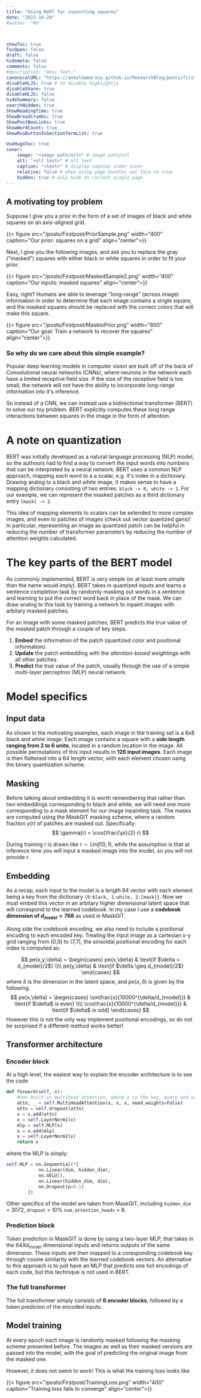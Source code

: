 ```yaml
---
title: "Using BeRT for inpainting squares"
date: "2022-10-20"
#author: "Me"



showToc: true
TocOpen: false
draft: false
hidemeta: false
comments: false
#description: "Desc Text."
canonicalURL: "https://aneeldamaraju.github.io/ResearchBlog/posts/firstpost/firstpost/"
disableHLJS: true # to disable highlightjs
disableShare: true
disableHLJS: false
hideSummary: false
searchHidden: true
ShowReadingTime: true
ShowBreadCrumbs: true
ShowPostNavLinks: true
ShowWordCount: true
ShowRssButtonInSectionTermList: true

UseHugoToc: true
cover:
    image: "<image path/url>" # image path/url
    alt: "<alt text>" # alt text
    caption: "<text>" # display caption under cover
    relative: false # when using page bundles set this to true
    hidden: true # only hide on current single page
---
```

## A motivating toy problem

Suppose I give you a prior in the form of a set of images of black and white squares on an axis-aligned grid.


{{< figure src="/posts/Firstpost/PriorSample.png" width="400" caption="Our prior: squares on a grid" align="center">}}


Next, I give you the following images, and ask you to replace the gray ("masked") squares with either black or white squares in order to fit your prior. 

{{< figure src="/posts/Firstpost/MaskedSample2.png" width="400" caption="Our inputs: masked squares" align="center">}}

Easy, right? Humans are able to leverage "long-range" (across image) information in order to determine that each image contains a single square, and the masked squares should be replaced with the correct colors that will make this square.

{{< figure src="/posts/Firstpost/MasktoPrior.png" width="800" caption="Our goal: Train a network to recover the squares" align="center">}}

### So why do we care about this simple example?
Popular deep learning models in computer vision are built off of the back of Convolutional neural networks (CNNs), where neurons in the network each have a limited receptive field size. If the size of the receptive field is too small, the network will not have the ability to incorporate long-range information into it's inference. 

So instead of a CNN, we can instead use a bidirectional transformer (BERT) to solve our toy problem. BERT explicitly computes these long range interactions between squares in the image in the form of attention. 

# A note on quantization

BERT was initially developed as a natural language processing (NLP) model, so the authours had to find a way to convert the input words into numbers that can be interpreted by a neural network. BERT uses a common NLP approach, mapping each word to a a scalar, e.g. it's index in a dictionary. Drawing analog to a black and white image, it makes sense to have a mapping dictionary consisting of two entries: ```black -> 0, white -> 1```. For our example, we can represent the masked patches as a third dictionary entry ```[mask] -> 2```.

This idea of mapping elements to scalars can be extended to more complex images, and even to patches of images (check out vector quantized gans)! In particular, representing an image as quantized patch can be helpful in reducing the number of transformer parameters by reducing the number of attention weights calculated.   


# The key parts of the BERT model

As commonly implemented, BERT is very simple (or at least more simple than the name would imply). BERT takes in quantized inputs and learns a sentence completion task by randomly masking out words in a sentence and learning to put the correct word back in place of the mask. We can draw analog to this task by training a network to inpaint images with arbitary masked patches.

For an image with some masked patches, BERT predicts the true value of the masked patch through a couple of key steps.

1. **Embed** the information of the patch (quantized color and positional information). 
2. **Update** the patch embedding with the *attention-based weightings* with all other patches.
3. **Predict** the true value of the patch, usually through the use of a simple multi-layer perceptron (MLP) neural network.

# Model specifics

## Input data

As shown in the motivating examples, each image in the training set is a 8x8 black and white image.  Each image contains a square with a **side length ranging from 2 to 6 units**, located in a random location in the image. All possible permutations of this input results in **126 input images**. Each image is then flattened into a 64 length vector, with each element chosen using the binary quantization scheme. 

## Masking

Before talking about embedding it is worth remembering that rather than two embeddings corresponding to black and white, we will need one more corresponding to a mask element for our image inpainting task. The masks are computed using the MaskGIT masking scheme, where a random fraction $\gamma(r)$ of patches are masked out. Specifically:
$$
\gamma(r) = \cos(\frac{\pi}{2} r)
$$

During training $r$ is drawn like $r \sim Unif(0,1)$, while the assumption is that at inference time you will input a masked image into the model, so you will not provide $r$. 


## Embedding

As a recap, each input to the model is a length 64 vector with each element being a key from the dictionary ```{0:black, 1:white, 2:[mask]}```. Now we must embed this vector in an arbitary higher dimensional latent space that will correspond to the learned codebook. In my case I use a **codebook dimension of $d_{model} = 768$** as used in MaskGIT. 

Along side the codebook encoding, we also need to include a positional encoding to each encoded key. Treating the input image as a cartesian x-y grid ranging from (0,0) to (7,7), the sinsoidal positional encoding for each index is computed as:

$$
pe(x,y,\delta) = \begin{cases} 
pe(x,\delta) & \text{if $\delta < d_{model}/2$} \\\\
pe(y,\delta) & \text{if $\delta \geq d_{model}/2$}
\end{cases}
$$
where $\delta$ is the dimension in the latent space, and $pe(x,\delta)$ is given by the following.
$$
pe(x,\delta) = \begin{cases} 
\sin\frac{x}{10000^{\delta/d_{model}}} & \text{if $\delta$ is even} \\\\
\cos\frac{x}{10000^{\delta/d_{model}}} & \text{if $\delta$ is odd}
\end{cases}
$$
However this is not the only way implement positional encodings, so do not be surprised if a different method works better!

## Transformer architecture

### Encoder block
At a high level, the easiest way to explain the encoder architecture is to see the code

```python {linenos=true}
def forward(self, x):
    #Use built-in multihead attention, where x is the key, query and value
    attn, _ = self.MultiHeadAttention(x, x, x, need_weights=False)
    attn = self.dropout(attn)
    x = x.add(attn)
    x = self.LayerNorm1(x)
    mlp = self.MLP(x)
    x = x.add(mlp)
    x = self.LayerNorm2(x)
    return x
```
where the MLP is simply:
```python {linenos=true}
self.MLP = nn.Sequential(*[
            nn.Linear(dim, hidden_dim),
            nn.GELU(),
            nn.Linear(hidden_dim, dim),
            nn.Dropout(p=0.1)
        ])
```
Other specifics of the model are taken from MaskGIT, including ```hidden_dim``` = 3072, ```dropout``` = 10% ```num_attention_heads``` = 8.

### Prediction block

Token prediction in MaskGIT is done by using a two-layer MLP, that takes in the $64 X d_{model}$ dimensional inputs and returns outputs of the same dimension. These inputs are then mapped to a coresponding codebook key through cosine similarity with the learned codebook vectors.  An alternative to this approach is to just have an MLP that predicts one hot encodings of each code, but this technique is not used in BERT.

### The full transformer

The full transformer simply consists of **6 encoder blocks**, followed by a token predicton of the encoded inputs.

## Model training

At every epoch each image is randomly masked following the masking scheme presented before. The images as well as their masked versions are passed into the model, with the goal of predicting the original image from the masked one.

However, it does not seem to work! This is what the training loss looks like

{{< figure src="/posts/Firstpost/TrainingLoss.png" width="400" caption="Training loss fails to converge" align="center">}}
